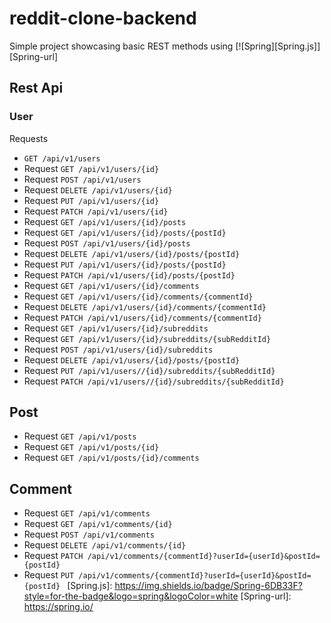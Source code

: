 # reddit-clone-backend

Simple project showcasing basic REST methods using [![Spring][Spring.js]][Spring-url]

## Rest Api

### User 
Requests
*   ```GET /api/v1/users ``` 
* Request  ```GET /api/v1/users/{id} ``` 
* Request  ```POST /api/v1/users ```
* Request  ```DELETE /api/v1/users/{id} ```
* Request  ```PUT /api/v1/users/{id} ```
* Request  ```PATCH /api/v1/users/{id} ```
* Request  ```GET /api/v1/users/{id}/posts ```
* Request  ```GET /api/v1/users/{id}/posts/{postId} ```
* Request  ```POST /api/v1/users/{id}/posts ```
* Request  ```DELETE /api/v1/users/{id}/posts/{postId} ```
* Request  ```PUT /api/v1/users/{id}/posts/{postId} ```
* Request  ```PATCH /api/v1/users/{id}/posts/{postId} ```
* Request  ```GET /api/v1/users/{id}/comments ```
* Request  ```GET /api/v1/users/{id}/comments/{commentId} ```
* Request  ```DELETE /api/v1/users/{id}/comments/{commentId} ```
* Request  ```PATCH /api/v1/users/{id}/comments/{commentId} ```
* Request  ```GET /api/v1/users/{id}/subreddits ```
* Request  ```GET /api/v1/users/{id}/subreddits/{subRedditId} ```
* Request  ```POST /api/v1/users/{id}/subreddits ```
* Request  ```DELETE /api/v1/users/{id}/posts/{postId} ```
* Request  ```PUT /api/v1/users//{id}/subreddits/{subRedditId} ```
* Request  ```PATCH /api/v1/users//{id}/subreddits/{subRedditId} ```

## Post
* Request  ```GET /api/v1/posts ``` 
* Request  ```GET /api/v1/posts/{id} ``` 
* Request  ```GET /api/v1/posts/{id}/comments ``` 

## Comment
* Request  ```GET /api/v1/comments ``` 
* Request  ```GET /api/v1/comments/{id} ``` 
* Request  ```POST /api/v1/comments ```
* Request  ```DELETE /api/v1/comments/{id} ```
* Request  ```PATCH /api/v1/comments/{commentId}?userId={userId}&postId={postId} ```
* Request  ```PUT /api/v1/comments/{commentId}?userId={userId}&postId={postId} ```
[Spring.js]: https://img.shields.io/badge/Spring-6DB33F?style=for-the-badge&logo=spring&logoColor=white
[Spring-url]: https://spring.io/
